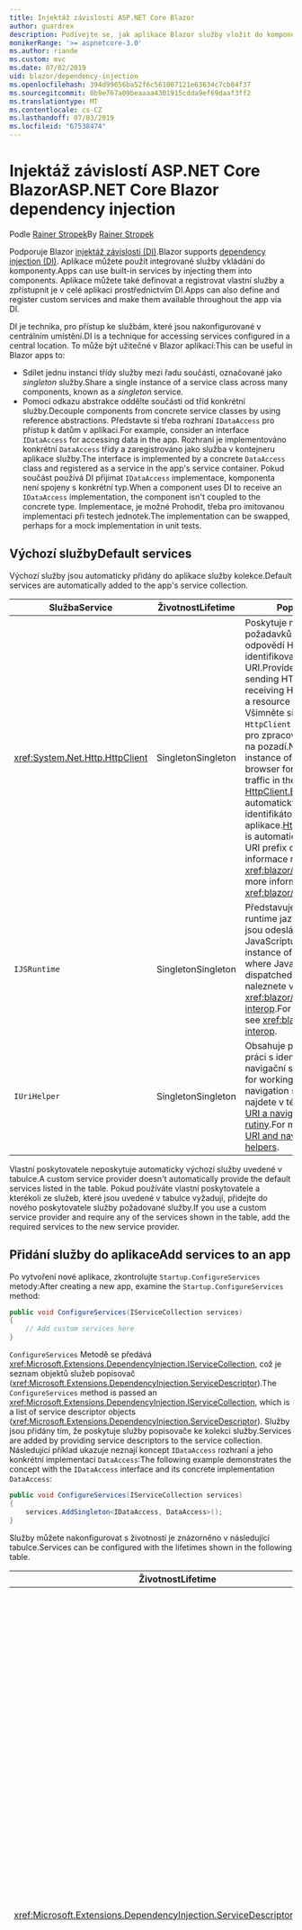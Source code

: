```yaml
---
title: Injektáž závislostí ASP.NET Core Blazor
author: guardrex
description: Podívejte se, jak aplikace Blazor služby vložit do komponenty.
monikerRange: '>= aspnetcore-3.0'
ms.author: riande
ms.custom: mvc
ms.date: 07/02/2019
uid: blazor/dependency-injection
ms.openlocfilehash: 394d99656ba52f6c561007121e63634c7cb84f37
ms.sourcegitcommit: 0b9e767a09beaaaa4301915cdda9ef69daaf3ff2
ms.translationtype: MT
ms.contentlocale: cs-CZ
ms.lasthandoff: 07/03/2019
ms.locfileid: "67538474"
---
```

# <a name="aspnet-core-blazor-dependency-injection"></a><span data-ttu-id="33735-103">Injektáž závislostí ASP.NET Core Blazor</span><span class="sxs-lookup"><span data-stu-id="33735-103">ASP.NET Core Blazor dependency injection</span></span>

<span data-ttu-id="33735-104">Podle [Rainer Stropek](https://www.timecockpit.com)</span><span class="sxs-lookup"><span data-stu-id="33735-104">By [Rainer Stropek](https://www.timecockpit.com)</span></span>

<span data-ttu-id="33735-105">Podporuje Blazor [injektáž závislostí (DI)](xref:fundamentals/dependency-injection).</span><span class="sxs-lookup"><span data-stu-id="33735-105">Blazor supports [dependency injection (DI)](xref:fundamentals/dependency-injection).</span></span> <span data-ttu-id="33735-106">Aplikace můžete použít integrované služby vkládání do komponenty.</span><span class="sxs-lookup"><span data-stu-id="33735-106">Apps can use built-in services by injecting them into components.</span></span> <span data-ttu-id="33735-107">Aplikace můžete také definovat a registrovat vlastní služby a zpřístupnit je v celé aplikaci prostřednictvím DI.</span><span class="sxs-lookup"><span data-stu-id="33735-107">Apps can also define and register custom services and make them available throughout the app via DI.</span></span>

<span data-ttu-id="33735-108">DI je technika, pro přístup ke službám, které jsou nakonfigurované v centrálním umístění.</span><span class="sxs-lookup"><span data-stu-id="33735-108">DI is a technique for accessing services configured in a central location.</span></span> <span data-ttu-id="33735-109">To může být užitečné v Blazor aplikací:</span><span class="sxs-lookup"><span data-stu-id="33735-109">This can be useful in Blazor apps to:</span></span>

* <span data-ttu-id="33735-110">Sdílet jednu instanci třídy služby mezi řadu součástí, označované jako *singleton* služby.</span><span class="sxs-lookup"><span data-stu-id="33735-110">Share a single instance of a service class across many components, known as a *singleton* service.</span></span>
* <span data-ttu-id="33735-111">Pomocí odkazu abstrakce oddělte součásti od tříd konkrétní služby.</span><span class="sxs-lookup"><span data-stu-id="33735-111">Decouple components from concrete service classes by using reference abstractions.</span></span> <span data-ttu-id="33735-112">Představte si třeba rozhraní `IDataAccess` pro přístup k datům v aplikaci.</span><span class="sxs-lookup"><span data-stu-id="33735-112">For example, consider an interface `IDataAccess` for accessing data in the app.</span></span> <span data-ttu-id="33735-113">Rozhraní je implementováno konkrétní `DataAccess` třídy a zaregistrováno jako služba v kontejneru aplikace služby.</span><span class="sxs-lookup"><span data-stu-id="33735-113">The interface is implemented by a concrete `DataAccess` class and registered as a service in the app's service container.</span></span> <span data-ttu-id="33735-114">Pokud součást používá DI přijímat `IDataAccess` implementace, komponenta není spojeny s konkrétní typ.</span><span class="sxs-lookup"><span data-stu-id="33735-114">When a component uses DI to receive an `IDataAccess` implementation, the component isn't coupled to the concrete type.</span></span> <span data-ttu-id="33735-115">Implementace, je možné Prohodit, třeba pro imitovanou implementaci při testech jednotek.</span><span class="sxs-lookup"><span data-stu-id="33735-115">The implementation can be swapped, perhaps for a mock implementation in unit tests.</span></span>

## <a name="default-services"></a><span data-ttu-id="33735-116">Výchozí služby</span><span class="sxs-lookup"><span data-stu-id="33735-116">Default services</span></span>

<span data-ttu-id="33735-117">Výchozí služby jsou automaticky přidány do aplikace služby kolekce.</span><span class="sxs-lookup"><span data-stu-id="33735-117">Default services are automatically added to the app's service collection.</span></span>

| <span data-ttu-id="33735-118">Služba</span><span class="sxs-lookup"><span data-stu-id="33735-118">Service</span></span> | <span data-ttu-id="33735-119">Životnost</span><span class="sxs-lookup"><span data-stu-id="33735-119">Lifetime</span></span> | <span data-ttu-id="33735-120">Popis</span><span class="sxs-lookup"><span data-stu-id="33735-120">Description</span></span> |
| ------- | -------- | ----------- |
| <xref:System.Net.Http.HttpClient> | <span data-ttu-id="33735-121">Singleton</span><span class="sxs-lookup"><span data-stu-id="33735-121">Singleton</span></span> | <span data-ttu-id="33735-122">Poskytuje metody pro odesílání požadavků HTTP a příjem odpovědí HTTP ze zdroje identifikovaného identifikátorem URI.</span><span class="sxs-lookup"><span data-stu-id="33735-122">Provides methods for sending HTTP requests and receiving HTTP responses from a resource identified by a URI.</span></span> <span data-ttu-id="33735-123">Všimněte si, že tato instance `HttpClient` používá prohlížeč pro zpracování provozu HTTP na pozadí.</span><span class="sxs-lookup"><span data-stu-id="33735-123">Note that this instance of `HttpClient` uses the browser for handling the HTTP traffic in the background.</span></span> <span data-ttu-id="33735-124">[HttpClient.BaseAddress](xref:System.Net.Http.HttpClient.BaseAddress) se automaticky nastaví na základní identifikátor URI předponu aplikace.</span><span class="sxs-lookup"><span data-stu-id="33735-124">[HttpClient.BaseAddress](xref:System.Net.Http.HttpClient.BaseAddress) is automatically set to the base URI prefix of the app.</span></span> <span data-ttu-id="33735-125">Další informace naleznete v tématu <xref:blazor/call-web-api>.</span><span class="sxs-lookup"><span data-stu-id="33735-125">For more information, see <xref:blazor/call-web-api>.</span></span> |
| `IJSRuntime` | <span data-ttu-id="33735-126">Singleton</span><span class="sxs-lookup"><span data-stu-id="33735-126">Singleton</span></span> | <span data-ttu-id="33735-127">Představuje instanci modulu runtime jazyka JavaScript, kde jsou odeslány volání JavaScriptu.</span><span class="sxs-lookup"><span data-stu-id="33735-127">Represents an instance of a JavaScript runtime where JavaScript calls are dispatched.</span></span> <span data-ttu-id="33735-128">Další informace naleznete v tématu <xref:blazor/javascript-interop>.</span><span class="sxs-lookup"><span data-stu-id="33735-128">For more information, see <xref:blazor/javascript-interop>.</span></span> |
| `IUriHelper` | <span data-ttu-id="33735-129">Singleton</span><span class="sxs-lookup"><span data-stu-id="33735-129">Singleton</span></span> | <span data-ttu-id="33735-130">Obsahuje pomocné rutiny pro práci s identifikátory URI a navigační stav.</span><span class="sxs-lookup"><span data-stu-id="33735-130">Contains helpers for working with URIs and navigation state.</span></span> <span data-ttu-id="33735-131">Další informace najdete v tématu [identifikátor URI a navigační stav pomocné rutiny](xref:blazor/routing#uri-and-navigation-state-helpers).</span><span class="sxs-lookup"><span data-stu-id="33735-131">For more information, see [URI and navigation state helpers](xref:blazor/routing#uri-and-navigation-state-helpers).</span></span> |

<span data-ttu-id="33735-132">Vlastní poskytovatele neposkytuje automaticky výchozí služby uvedené v tabulce.</span><span class="sxs-lookup"><span data-stu-id="33735-132">A custom service provider doesn't automatically provide the default services listed in the table.</span></span> <span data-ttu-id="33735-133">Pokud používáte vlastní poskytovatele a kterékoli ze služeb, které jsou uvedené v tabulce vyžadují, přidejte do nového poskytovatele služby požadované služby.</span><span class="sxs-lookup"><span data-stu-id="33735-133">If you use a custom service provider and require any of the services shown in the table, add the required services to the new service provider.</span></span>

## <a name="add-services-to-an-app"></a><span data-ttu-id="33735-134">Přidání služby do aplikace</span><span class="sxs-lookup"><span data-stu-id="33735-134">Add services to an app</span></span>

<span data-ttu-id="33735-135">Po vytvoření nové aplikace, zkontrolujte `Startup.ConfigureServices` metody:</span><span class="sxs-lookup"><span data-stu-id="33735-135">After creating a new app, examine the `Startup.ConfigureServices` method:</span></span>

```csharp
public void ConfigureServices(IServiceCollection services)
{
    // Add custom services here
}
```

<span data-ttu-id="33735-136">`ConfigureServices` Metodě se předává <xref:Microsoft.Extensions.DependencyInjection.IServiceCollection>, což je seznam objektů služeb popisovač (<xref:Microsoft.Extensions.DependencyInjection.ServiceDescriptor>).</span><span class="sxs-lookup"><span data-stu-id="33735-136">The `ConfigureServices` method is passed an <xref:Microsoft.Extensions.DependencyInjection.IServiceCollection>, which is a list of service descriptor objects (<xref:Microsoft.Extensions.DependencyInjection.ServiceDescriptor>).</span></span> <span data-ttu-id="33735-137">Služby jsou přidány tím, že poskytuje služby popisovače ke kolekci služby.</span><span class="sxs-lookup"><span data-stu-id="33735-137">Services are added by providing service descriptors to the service collection.</span></span> <span data-ttu-id="33735-138">Následující příklad ukazuje neznají koncept `IDataAccess` rozhraní a jeho konkrétní implementaci `DataAccess`:</span><span class="sxs-lookup"><span data-stu-id="33735-138">The following example demonstrates the concept with the `IDataAccess` interface and its concrete implementation `DataAccess`:</span></span>

```csharp
public void ConfigureServices(IServiceCollection services)
{
    services.AddSingleton<IDataAccess, DataAccess>();
}
```

<span data-ttu-id="33735-139">Služby můžete nakonfigurovat s životností je znázorněno v následující tabulce.</span><span class="sxs-lookup"><span data-stu-id="33735-139">Services can be configured with the lifetimes shown in the following table.</span></span>

| <span data-ttu-id="33735-140">Životnost</span><span class="sxs-lookup"><span data-stu-id="33735-140">Lifetime</span></span> | <span data-ttu-id="33735-141">Popis</span><span class="sxs-lookup"><span data-stu-id="33735-141">Description</span></span> |
| -------- | ----------- |
| <xref:Microsoft.Extensions.DependencyInjection.ServiceDescriptor.Scoped*> | <span data-ttu-id="33735-142">Blazor klientů aktuálně nemá koncept DI obory.</span><span class="sxs-lookup"><span data-stu-id="33735-142">Blazor client-side doesn't currently have a concept of DI scopes.</span></span> <span data-ttu-id="33735-143">`Scoped`-registrovaných služeb se chovat jako `Singleton` služby.</span><span class="sxs-lookup"><span data-stu-id="33735-143">`Scoped`-registered services behave like `Singleton` services.</span></span> <span data-ttu-id="33735-144">Ale podporuje model hostingu na straně serveru `Scoped` životnost.</span><span class="sxs-lookup"><span data-stu-id="33735-144">However, the server-side hosting model supports the `Scoped` lifetime.</span></span> <span data-ttu-id="33735-145">V komponentě Razor registrace vymezené služby působí na připojení.</span><span class="sxs-lookup"><span data-stu-id="33735-145">In a Razor component, a scoped service registration is scoped to the connection.</span></span> <span data-ttu-id="33735-146">Z tohoto důvodu vymezené služby je upřednostňována pro služby, které by měly být omezeny aktuálního uživatele, i v případě, že aktuální záměr je spustit na straně klienta v prohlížeči.</span><span class="sxs-lookup"><span data-stu-id="33735-146">For this reason, using scoped services is preferred for services that should be scoped to the current user, even if the current intent is to run client-side in the browser.</span></span> |
| <xref:Microsoft.Extensions.DependencyInjection.ServiceDescriptor.Singleton*> | <span data-ttu-id="33735-147">Vytvoří DI *jednu instanci* služby.</span><span class="sxs-lookup"><span data-stu-id="33735-147">DI creates a *single instance* of the service.</span></span> <span data-ttu-id="33735-148">Všechny součásti, které vyžadují `Singleton` služba přijímat instance ve stejné službě.</span><span class="sxs-lookup"><span data-stu-id="33735-148">All components requiring a `Singleton` service receive an instance of the same service.</span></span> |
| <xref:Microsoft.Extensions.DependencyInjection.ServiceDescriptor.Transient*> | <span data-ttu-id="33735-149">Vždy, když součást získá instanci `Transient` služby z kontejneru služeb přijme *novou instanci* služby.</span><span class="sxs-lookup"><span data-stu-id="33735-149">Whenever a component obtains an instance of a `Transient` service from the service container, it receives a *new instance* of the service.</span></span> |

<span data-ttu-id="33735-150">Systém DI je založen na systému DI v ASP.NET Core.</span><span class="sxs-lookup"><span data-stu-id="33735-150">The DI system is based on the DI system in ASP.NET Core.</span></span> <span data-ttu-id="33735-151">Další informace naleznete v tématu <xref:fundamentals/dependency-injection>.</span><span class="sxs-lookup"><span data-stu-id="33735-151">For more information, see <xref:fundamentals/dependency-injection>.</span></span>

## <a name="request-a-service-in-a-component"></a><span data-ttu-id="33735-152">Žádosti o službu v komponentě</span><span class="sxs-lookup"><span data-stu-id="33735-152">Request a service in a component</span></span>

<span data-ttu-id="33735-153">Po přidání služby do kolekce služeb, vložit do komponenty pomocí služeb [ \@vložit](xref:mvc/views/razor#section-4) direktivu Razor.</span><span class="sxs-lookup"><span data-stu-id="33735-153">After services are added to the service collection, inject the services into the components using the [\@inject](xref:mvc/views/razor#section-4) Razor directive.</span></span> <span data-ttu-id="33735-154">`@inject` má dva parametry:</span><span class="sxs-lookup"><span data-stu-id="33735-154">`@inject` has two parameters:</span></span>

* <span data-ttu-id="33735-155">Typ &ndash; typ služby k vložení.</span><span class="sxs-lookup"><span data-stu-id="33735-155">Type &ndash; The type of the service to inject.</span></span>
* <span data-ttu-id="33735-156">Vlastnost &ndash; název vlastnosti příjem service vložené aplikace.</span><span class="sxs-lookup"><span data-stu-id="33735-156">Property &ndash; The name of the property receiving the injected app service.</span></span> <span data-ttu-id="33735-157">Vlastnost nevyžaduje ruční vytvoření.</span><span class="sxs-lookup"><span data-stu-id="33735-157">The property doesn't require manual creation.</span></span> <span data-ttu-id="33735-158">Kompilátor vytvoří vlastnost.</span><span class="sxs-lookup"><span data-stu-id="33735-158">The compiler creates the property.</span></span>

<span data-ttu-id="33735-159">Další informace naleznete v tématu <xref:mvc/views/dependency-injection>.</span><span class="sxs-lookup"><span data-stu-id="33735-159">For more information, see <xref:mvc/views/dependency-injection>.</span></span>

<span data-ttu-id="33735-160">Použití více `@inject` příkazy vkládat různé služby.</span><span class="sxs-lookup"><span data-stu-id="33735-160">Use multiple `@inject` statements to inject different services.</span></span>

<span data-ttu-id="33735-161">Následující příklad ukazuje, jak používat `@inject`.</span><span class="sxs-lookup"><span data-stu-id="33735-161">The following example shows how to use `@inject`.</span></span> <span data-ttu-id="33735-162">Implementace služby `Services.IDataAccess` se vloží do komponenty vlastnosti `DataRepository`.</span><span class="sxs-lookup"><span data-stu-id="33735-162">The service implementing `Services.IDataAccess` is injected into the component's property `DataRepository`.</span></span> <span data-ttu-id="33735-163">Všimněte si, jak kód využívá jenom `IDataAccess` abstrakce:</span><span class="sxs-lookup"><span data-stu-id="33735-163">Note how the code is only using the `IDataAccess` abstraction:</span></span>

[!code-cshtml[](dependency-injection/samples_snapshot/3.x/CustomerList.razor?highlight=2-3,23)]

<span data-ttu-id="33735-164">Interně jsou vygenerované vlastnosti (`DataRepository`) je upravená pomocí `InjectAttribute` atribut.</span><span class="sxs-lookup"><span data-stu-id="33735-164">Internally, the generated property (`DataRepository`) is decorated with the `InjectAttribute` attribute.</span></span> <span data-ttu-id="33735-165">Tento atribut se obvykle nepoužívá přímo.</span><span class="sxs-lookup"><span data-stu-id="33735-165">Typically, this attribute isn't used directly.</span></span> <span data-ttu-id="33735-166">Pokud základní třída je povinné pro součásti a vloženého vlastnosti se rovněž vyžadují pro základní třídu, ručně přidejte `InjectAttribute`:</span><span class="sxs-lookup"><span data-stu-id="33735-166">If a base class is required for components and injected properties are also required for the base class, manually add the `InjectAttribute`:</span></span>

```csharp
public class ComponentBase : IComponent
{
    // DI works even if using the InjectAttribute in a component's base class.
    [Inject]
    protected IDataAccess DataRepository { get; set; }
    ...
}
```

<span data-ttu-id="33735-167">V součásti odvozené ze základní třídy `@inject` – direktiva není povinné.</span><span class="sxs-lookup"><span data-stu-id="33735-167">In components derived from the base class, the `@inject` directive isn't required.</span></span> <span data-ttu-id="33735-168">`InjectAttribute` Základní třídy je dostačující:</span><span class="sxs-lookup"><span data-stu-id="33735-168">The `InjectAttribute` of the base class is sufficient:</span></span>

```cshtml
@page "/demo"
@inherits ComponentBase

<h1>Demo Component</h1>
```

## <a name="use-di-in-services"></a><span data-ttu-id="33735-169">Použití DI služby</span><span class="sxs-lookup"><span data-stu-id="33735-169">Use DI in services</span></span>

<span data-ttu-id="33735-170">Komplexní služby můžou vyžadovat další služby.</span><span class="sxs-lookup"><span data-stu-id="33735-170">Complex services might require additional services.</span></span> <span data-ttu-id="33735-171">V předchozím příkladu `DataAccess` může vyžadovat `HttpClient` výchozí služby.</span><span class="sxs-lookup"><span data-stu-id="33735-171">In the prior example, `DataAccess` might require the `HttpClient` default service.</span></span> <span data-ttu-id="33735-172">`@inject` (nebo `InjectAttribute`) není k dispozici pro použití služby.</span><span class="sxs-lookup"><span data-stu-id="33735-172">`@inject` (or the `InjectAttribute`) isn't available for use in services.</span></span> <span data-ttu-id="33735-173">*Konstruktor vkládání* musí použít.</span><span class="sxs-lookup"><span data-stu-id="33735-173">*Constructor injection* must be used instead.</span></span> <span data-ttu-id="33735-174">Přidat parametry do konstruktoru služby přidají požadované služby.</span><span class="sxs-lookup"><span data-stu-id="33735-174">Required services are added by adding parameters to the service's constructor.</span></span> <span data-ttu-id="33735-175">Když DI vytvoří službu, rozpozná služby vyžaduje v konstruktoru a poskytuje je odpovídajícím způsobem.</span><span class="sxs-lookup"><span data-stu-id="33735-175">When DI creates the service, it recognizes the services it requires in the constructor and provides them accordingly.</span></span>

```csharp
public class DataAccess : IDataAccess
{
    // The constructor receives an HttpClient via dependency
    // injection. HttpClient is a default service.
    public DataAccess(HttpClient client)
    {
        ...
    }
}
```

<span data-ttu-id="33735-176">Předpoklady pro vkládání konstruktor:</span><span class="sxs-lookup"><span data-stu-id="33735-176">Prerequisites for constructor injection:</span></span>

* <span data-ttu-id="33735-177">Jeden konstruktor musí existovat, jehož argumenty lze všechny splnit DI.</span><span class="sxs-lookup"><span data-stu-id="33735-177">One constructor must exist whose arguments can all be fulfilled by DI.</span></span> <span data-ttu-id="33735-178">Další parametry, které se nevztahuje DI jsou povolené, pokud se určení výchozích hodnot.</span><span class="sxs-lookup"><span data-stu-id="33735-178">Additional parameters not covered by DI are allowed if they specify default values.</span></span>
* <span data-ttu-id="33735-179">Použít konstruktor musí být *veřejné*.</span><span class="sxs-lookup"><span data-stu-id="33735-179">The applicable constructor must be *public*.</span></span>
* <span data-ttu-id="33735-180">Jeden použít konstruktor, musí existovat.</span><span class="sxs-lookup"><span data-stu-id="33735-180">One applicable constructor must exist.</span></span> <span data-ttu-id="33735-181">V případě nejednoznačnost DI vyvolá výjimku.</span><span class="sxs-lookup"><span data-stu-id="33735-181">In case of an ambiguity, DI throws an exception.</span></span>

## <a name="additional-resources"></a><span data-ttu-id="33735-182">Další zdroje</span><span class="sxs-lookup"><span data-stu-id="33735-182">Additional resources</span></span>

* <xref:fundamentals/dependency-injection>
* <xref:mvc/views/dependency-injection>

